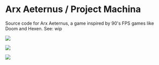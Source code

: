 # Arx Aeternus / Project Machina

Source code for Arx Aeternus, a game inspired by 90's FPS games like Doom and Hexen. See: wip

![](https://github.com/kevinmkchin/kevinmkchin.github.io/blob/master/rapture/arx%20gameplay%20gif.gif?raw=true)

![](https://github.com/kevinmkchin/kevinmkchin.github.io/blob/master/rapture/arx%20early%20level%20gen%20gif.gif?raw=true)

![](https://github.com/kevinmkchin/kevinmkchin.github.io/blob/master/rapture/arx%20level%20generation%20gif.gif?raw=true)
